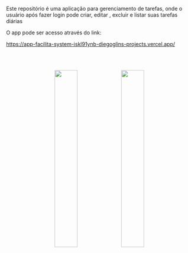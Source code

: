 Este repositório é uma aplicação para gerenciamento de tarefas, onde o usuário após fazer login pode criar, editar , excluir e listar suas tarefas diárias

O app pode ser acesso através do link: 

https://app-facilita-system-iskl91ynb-diegoglins-projects.vercel.app/

</br>
</br>
<div align='center' style={display: 'flex', alignItems='center'}>
  <p float='center'>
    <img src="https://github.com/DiegoGLins/App_FacilitaSystem/assets/107010634/0f15b5f5-e165-4a36-9c70-4c401b156f42" width="35%">
    <img src="https://github.com/DiegoGLins/App_FacilitaSystem/assets/107010634/2183124b-0828-4056-b8e5-a1cedcf8e68a" width="35%" heigth='20%'> 
  </p>
</div>
